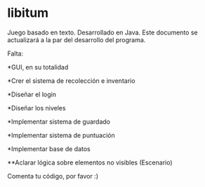 # libitum
Juego basado en texto. Desarrollado en Java.
Este documento se actualizará a la par del desarrollo del programa.

Falta:

  *GUI, en su totalidad
  
  *Crer el sistema de recolección e inventario
  
  *Diseñar el login
  
  *Diseñar los niveles
  
  *Implementar sistema de guardado
  
  *Implementar sistema de puntuación
  
  *Implementar base de datos
  
 **Aclarar lógica sobre elementos no visibles (Escenario)


Comenta tu código, por favor :)
